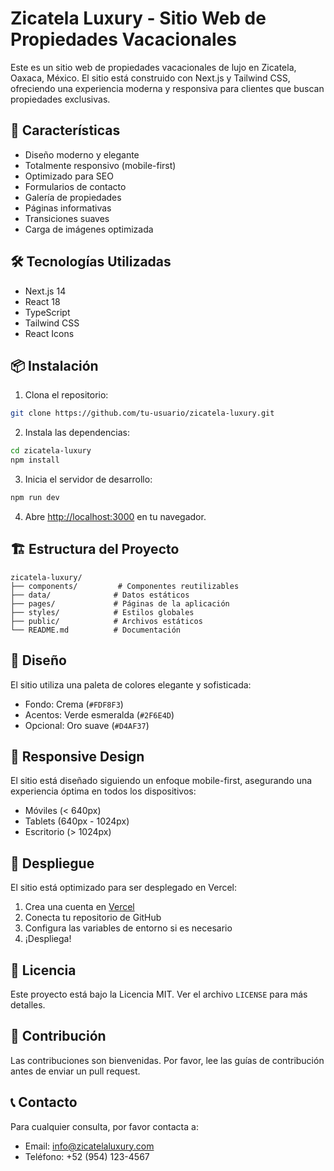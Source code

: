 # Zicatela Luxury - Sitio Web de Propiedades Vacacionales

Este es un sitio web de propiedades vacacionales de lujo en Zicatela, Oaxaca, México. El sitio está construido con Next.js y Tailwind CSS, ofreciendo una experiencia moderna y responsiva para clientes que buscan propiedades exclusivas.

## 🚀 Características

- Diseño moderno y elegante
- Totalmente responsivo (mobile-first)
- Optimizado para SEO
- Formularios de contacto
- Galería de propiedades
- Páginas informativas
- Transiciones suaves
- Carga de imágenes optimizada

## 🛠️ Tecnologías Utilizadas

- Next.js 14
- React 18
- TypeScript
- Tailwind CSS
- React Icons

## 📦 Instalación

1. Clona el repositorio:
```bash
git clone https://github.com/tu-usuario/zicatela-luxury.git
```

2. Instala las dependencias:
```bash
cd zicatela-luxury
npm install
```

3. Inicia el servidor de desarrollo:
```bash
npm run dev
```

4. Abre [http://localhost:3000](http://localhost:3000) en tu navegador.

## 🏗️ Estructura del Proyecto

```
zicatela-luxury/
├── components/         # Componentes reutilizables
├── data/              # Datos estáticos
├── pages/             # Páginas de la aplicación
├── styles/            # Estilos globales
├── public/            # Archivos estáticos
└── README.md          # Documentación
```

## 🎨 Diseño

El sitio utiliza una paleta de colores elegante y sofisticada:
- Fondo: Crema (`#FDF8F3`)
- Acentos: Verde esmeralda (`#2F6E4D`)
- Opcional: Oro suave (`#D4AF37`)

## 📱 Responsive Design

El sitio está diseñado siguiendo un enfoque mobile-first, asegurando una experiencia óptima en todos los dispositivos:
- Móviles (< 640px)
- Tablets (640px - 1024px)
- Escritorio (> 1024px)

## 🚀 Despliegue

El sitio está optimizado para ser desplegado en Vercel:

1. Crea una cuenta en [Vercel](https://vercel.com)
2. Conecta tu repositorio de GitHub
3. Configura las variables de entorno si es necesario
4. ¡Despliega!

## 📄 Licencia

Este proyecto está bajo la Licencia MIT. Ver el archivo `LICENSE` para más detalles.

## 👥 Contribución

Las contribuciones son bienvenidas. Por favor, lee las guías de contribución antes de enviar un pull request.

## 📞 Contacto

Para cualquier consulta, por favor contacta a:
- Email: info@zicatelaluxury.com
- Teléfono: +52 (954) 123-4567 